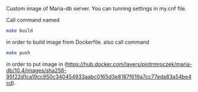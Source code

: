 Custom image of Maria-db server.
You can tunning settings in my.cnf file. 

Call command named 
```bash
make build 
```
in order to build image from Dockerfile.
also
call command
```bash
make push 
```
in order to put image in (https://hub.docker.com/layers/piotrmroczek/maria-db/10.4/images/sha256-95f22d1ca19cc950c340454933aabc0165d3e8187f619a7cc77eda83a54be4cd).
